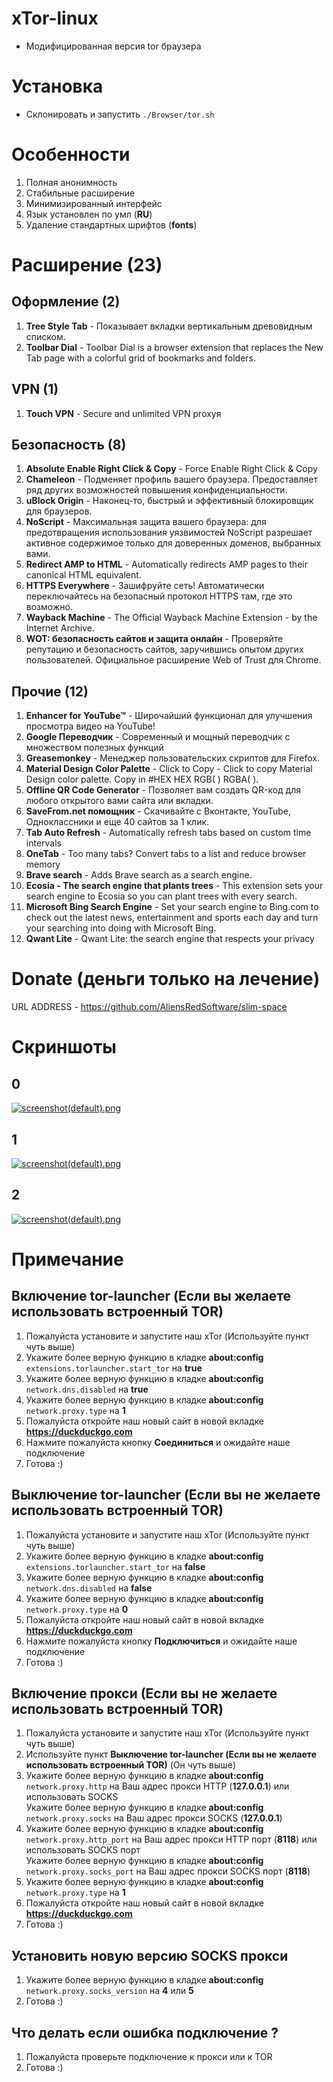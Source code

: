# xTor-linux
* Модифицированная версия tor браузера

# Установка
* Склонировать и запустить <code>./Browser/tor.sh</code>

# Особенности
1. Полная анонимность
2. Стабильные расширение
3. Минимизированный интерфейс
4. Язык установлен по умл (<b>RU</b>)
5. Удаление стандартных шрифтов (<b>fonts</b>)

# Расширение (23)
## Оформление (2)
1. <b>Tree Style Tab</b> - Показывает вкладки вертикальным древовидным списком.
2. <b>Toolbar Dial</b> - Toolbar Dial is a browser extension that replaces the New Tab page with a colorful grid of bookmarks and folders.
## VPN (1)
1. <b>Touch VPN</b> - Secure and unlimited VPN proxyя
## Безопасность (8)
1. <b>Absolute Enable Right Click & Copy</b> - Force Enable Right Click & Copy
2. <b>Chameleon</b> - Подменяет профиль вашего браузера. Предоставляет ряд других возможностей повышения конфиденциальности.
3. <b>uBlock Origin</b> - Наконец-то, быстрый и эффективный блокировщик для браузеров.
4. <b>NoScript</b> - Максимальная защита вашего браузера: для предотвращения использования уязвимостей NoScript разрешает активное содержимое только для доверенных доменов, выбранных вами.
5. <b>Redirect AMP to HTML</b> - Automatically redirects AMP pages to their canonical HTML equivalent.
6. <b>HTTPS Everywhere</b> - Зашифруйте сеть! Автоматически переключайтесь на безопасный протокол HTTPS там, где это возможно.
7. <b>Wayback Machine</b> - The Official Wayback Machine Extension - by the Internet Archive.
8. <b>WOT: безопасность сайтов и защита онлайн</b> - Проверяйте репутацию и безопасность сайтов, заручившись опытом других пользователей. Официальное расширение Web of Trust для Chrome.
## Прочие (12)
1. <b>Enhancer for YouTube™</b> - Широчайший функционал для улучшения просмотра видео на YouTube!
2. <b>Google Переводчик</b> - Современный и мощный переводчик с множеством полезных функций
3. <b>Greasemonkey</b> - Менеджер пользовательских скриптов для Firefox.
4. <b>Material Design Color Palette</b> - Click to Copy - Click to copy Material Design color palette. Copy in #HEX HEX RGB( ) RGBA( ).
5. <b>Offline QR Code Generator</b> - Позволяет вам создать QR-код для любого открытого вами сайта или вкладки.
6. <b>SaveFrom.net помощник</b> - Скачивайте с Вконтакте, YouTube, Одноклассники и еще 40 сайтов за 1 клик.
7. <b>Tab Auto Refresh</b> - Automatically refresh tabs based on custom time intervals
8. <b>OneTab</b> - Too many tabs? Convert tabs to a list and reduce browser memory
9. <b>Brave search</b> - Adds Brave search as a search engine.
10. <b>Ecosia - The search engine that plants trees</b> - This extension sets your search engine to Ecosia so you can plant trees with every search.
11. <b>Microsoft Bing Search Engine</b> - Set your search engine to Bing.com to check out the latest news, entertainment and sports each day and turn your searching into doing with Microsoft Bing.
12. <b>Qwant Lite</b> - Qwant Lite: the search engine that respects your privacy

# Donate (деньги только на лечение)
URL ADDRESS - https://github.com/AliensRedSoftware/slim-space

# Скриншоты
## 0
 [![screenshot(default).png](https://i.postimg.cc/8CwwQcHL/screenshot.png)](https://postimg.cc/8CwwQcHL)
## 1
 [![screenshot(default).png](https://i.postimg.cc/brY0M8Hd/screenshot.png)](https://postimg.cc/brY0M8Hd)
## 2
 [![screenshot(default).png](https://i.postimg.cc/FFSW-1rsX/screenshot.png)](https://postimg.cc/FFSW-1rsX)

# Примечание
## Включение tor-launcher (Если вы желаете использовать встроенный TOR)
1. Пожалуйста установите и запустите наш xTor (Используйте пункт чуть выше)
2. Укажите более верную функцию в кладке <b>about:config</b> <code>extensions.torlauncher.start_tor</code> на <b>true</b>
3. Укажите более верную функцию в кладке <b>about:config</b> <code>network.dns.disabled</code> на <b>true</b>
4. Укажите более верную функцию в кладке <b>about:config</b> <code>network.proxy.type</code> на <b>1</b>
5. Пожалуйста откройте наш новый сайт в новой вкладке <b>https://duckduckgo.com</b>
6. Нажмите пожалуйста кнопку <b>Соединиться</b> и ожидайте наше подключение
7. Готова :)

## Выключение tor-launcher (Если вы не желаете использовать встроенный TOR)
1. Пожалуйста установите и запустите наш xTor (Используйте пункт чуть выше)
2. Укажите более верную функцию в кладке <b>about:config</b> <code>extensions.torlauncher.start_tor</code> на <b>false</b>
3. Укажите более верную функцию в кладке <b>about:config</b> <code>network.dns.disabled</code> на <b>false</b>
4. Укажите более верную функцию в кладке <b>about:config</b> <code>network.proxy.type</code> на <b>0</b>
5. Пожалуйста откройте наш новый сайт в новой вкладке <b>https://duckduckgo.com</b>
6. Нажмите пожалуйста кнопку <b>Подключиться</b> и ожидайте наше подключение
7. Готова :)

## Включение прокси (Если вы не желаете использовать встроенный TOR)
1. Пожалуйста установите и запустите наш xTor (Используйте пункт чуть выше)
2. Используйте пункт <b>Выключение tor-launcher (Если вы не желаете использовать встроенный TOR)</b> (Он чуть выше)
2. Укажите более верную функцию в кладке <b>about:config</b> <code>network.proxy.http</code> на Ваш адрес прокси HTTP (<b>127.0.0.1</b>) или использовать SOCKS </br> Укажите более верную функцию в кладке <b>about:config</b> <code>network.proxy.socks</code> на Ваш адрес прокси SOCKS (<b>127.0.0.1</b>)
2. Укажите более верную функцию в кладке <b>about:config</b> <code>network.proxy.http_port</code> на Ваш адрес прокси HTTP порт (<b>8118</b>) или использовать SOCKS порт </br> Укажите более верную функцию в кладке <b>about:config</b> <code>network.proxy.socks_port</code> на Ваш адрес прокси SOCKS порт (<b>8118</b>)
3. Укажите более верную функцию в кладке <b>about:config</b> <code>network.proxy.type</code> на <b>1</b>
4. Пожалуйста откройте наш новый сайт в новой вкладке <b>https://duckduckgo.com</b>
5. Готова :)

## Установить новую версию SOCKS прокси
1. Укажите более верную функцию в кладке <b>about:config</b> <code>network.proxy.socks_version</code> на <b>4</b> или <b>5</b>
2. Готова :)

## Что делать если ошибка подключение ?
1. Пожалуйста проверьте подключение к прокси или к TOR
2. Готова :)
